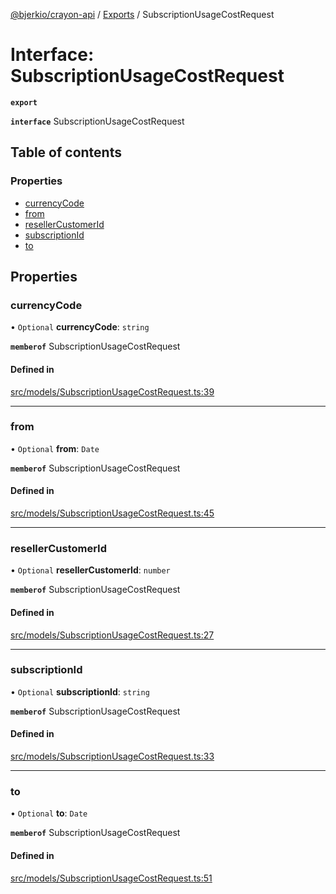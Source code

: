 [@bjerkio/crayon-api](../README.md) / [Exports](../modules.md) / SubscriptionUsageCostRequest

# Interface: SubscriptionUsageCostRequest

**`export`**

**`interface`** SubscriptionUsageCostRequest

## Table of contents

### Properties

- [currencyCode](SubscriptionUsageCostRequest.md#currencycode)
- [from](SubscriptionUsageCostRequest.md#from)
- [resellerCustomerId](SubscriptionUsageCostRequest.md#resellercustomerid)
- [subscriptionId](SubscriptionUsageCostRequest.md#subscriptionid)
- [to](SubscriptionUsageCostRequest.md#to)

## Properties

### currencyCode

• `Optional` **currencyCode**: `string`

**`memberof`** SubscriptionUsageCostRequest

#### Defined in

[src/models/SubscriptionUsageCostRequest.ts:39](https://github.com/bjerkio/crayon-api-js/blob/22cd66d/src/models/SubscriptionUsageCostRequest.ts#L39)

___

### from

• `Optional` **from**: `Date`

**`memberof`** SubscriptionUsageCostRequest

#### Defined in

[src/models/SubscriptionUsageCostRequest.ts:45](https://github.com/bjerkio/crayon-api-js/blob/22cd66d/src/models/SubscriptionUsageCostRequest.ts#L45)

___

### resellerCustomerId

• `Optional` **resellerCustomerId**: `number`

**`memberof`** SubscriptionUsageCostRequest

#### Defined in

[src/models/SubscriptionUsageCostRequest.ts:27](https://github.com/bjerkio/crayon-api-js/blob/22cd66d/src/models/SubscriptionUsageCostRequest.ts#L27)

___

### subscriptionId

• `Optional` **subscriptionId**: `string`

**`memberof`** SubscriptionUsageCostRequest

#### Defined in

[src/models/SubscriptionUsageCostRequest.ts:33](https://github.com/bjerkio/crayon-api-js/blob/22cd66d/src/models/SubscriptionUsageCostRequest.ts#L33)

___

### to

• `Optional` **to**: `Date`

**`memberof`** SubscriptionUsageCostRequest

#### Defined in

[src/models/SubscriptionUsageCostRequest.ts:51](https://github.com/bjerkio/crayon-api-js/blob/22cd66d/src/models/SubscriptionUsageCostRequest.ts#L51)
